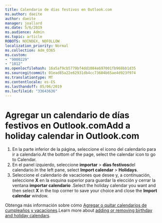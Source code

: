 ```yaml
---
title: Calendario de días festivos en Outlook.com
ms.author: daeite
author: daeite
manager: joallard
ms.date: 5/6/2019
ms.audience: Admin
ms.topic: article
ROBOTS: NOINDEX, NOFOLLOW
localization_priority: Normal
ms.collection: Adm_O365
ms.custom:
- "9000229"
- "1812"
ms.openlocfilehash: 16a5af9cb5779bf4dd1084e697001fb968bb1d35
ms.sourcegitcommit: 01ead85a22e62931db4cc73604b65ae4d923f974
ms.translationtype: MT
ms.contentlocale: es-ES
ms.lasthandoff: 05/06/2019
ms.locfileid: "33643636"
---
```

# <a name="add-a-holiday-calendar-in-outlookcom"></a><span data-ttu-id="928aa-102">Agregar un calendario de días festivos en Outlook.com</span><span class="sxs-lookup"><span data-stu-id="928aa-102">Add a holiday calendar in Outlook.com</span></span>

1. <span data-ttu-id="928aa-103">En la parte inferior de la página, seleccione el icono del calendario para ir a calendario.</span><span class="sxs-lookup"><span data-stu-id="928aa-103">At the bottom of the page, select the calendar icon to go to Calendar.</span></span>
1. <span data-ttu-id="928aa-104">En el panel izquierdo, seleccione **importar** > **días festivos**del calendario.</span><span class="sxs-lookup"><span data-stu-id="928aa-104">In the left pane, select **Import calendar** > **Holidays**.</span></span>
1. <span data-ttu-id="928aa-105">Seleccione el calendario de vacaciones que desee y, a continuación, seleccione **X** en la esquina superior para guardar la elección y cerrar la ventana **importar calendario** .</span><span class="sxs-lookup"><span data-stu-id="928aa-105">Select the holiday calendar you want and then select **X** in the top corner to save your choice and close the **Import calendar** window.</span></span>

<span data-ttu-id="928aa-106">Obtenga más información sobre cómo [Agregar o quitar calendarios de cumpleaños y vacaciones](https://support.office.com/article/b8e636da-fda8-413f-940e-68396efa49a6).</span><span class="sxs-lookup"><span data-stu-id="928aa-106">Learn more about [adding or removing birthday and holiday calendars](https://support.office.com/article/b8e636da-fda8-413f-940e-68396efa49a6).</span></span>